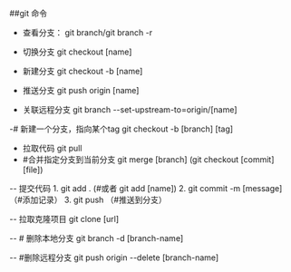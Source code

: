 ##git 命令

- 查看分支： git branch/git branch -r

- 切换分支  git checkout [name]

- 新建分支  git checkout -b [name]
- 推送分支  git push origin [name]
- 关联远程分支 git branch --set-upstream-to=origin/[name]

-# 新建一个分支，指向某个tag  git checkout -b [branch] [tag]

- 拉取代码 git pull
- #合并指定分支到当前分支  git merge [branch]   (git checkout [commit] [file])

-- 提交代码 1. git add . (#或者 git add [name])  2. git commit -m [message] （#添加记录） 3. git push （#推送到分支）

-- 拉取克隆项目  git clone [url]

-- # 删除本地分支 git branch -d [branch-name]

-- #删除远程分支 git push origin --delete [branch-name]
